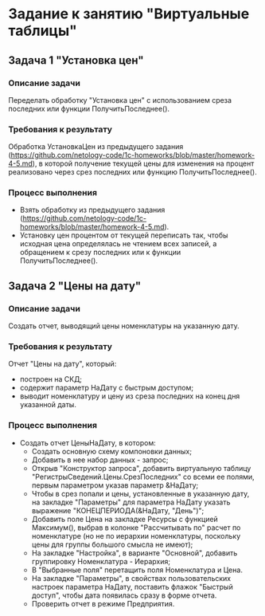 # Задание к занятию "Виртуальные таблицы"

## Задача 1 "Установка цен"

### Описание задачи
Переделать обработку "Установка цен" с использованием среза последних или функции ПолучитьПоследнее().

### Требования к результату
Обработка УстановкаЦен из предыдущего задания (https://github.com/netology-code/1c-homeworks/blob/master/homework-4-5.md), в которой получение текущей цены для изменения на процент реализовано через срез последних или функцию ПолучитьПоследнее().

### Процесс выполнения
* Взять обработку из предыдущего задания (https://github.com/netology-code/1c-homeworks/blob/master/homework-4-5.md).
* Установку цен процентом от текущей переписать так, чтобы исходная цена определялась не чтением всех записей, а обращением к срезу последних или к функции ПолучитьПоследнее().

## Задача 2 "Цены на дату"

### Описание задачи

Создать отчет, выводящий цены номенклатуры на указанную дату.

### Требования к результату

Отчет "Цены на дату", который:
* построен на СКД;
* содержит параметр НаДату с быстрым доступом;
* выводит номенклатуру и цену из среза последних на конец дня указанной даты.

### Процесс выполнения

* Создать отчет ЦеныНаДату, в котором:
  * Создать основную схему компоновки данных;
  * Добавить в нее набор данных - запрос;
  * Открыв "Конструктор запроса", добавить виртуальную таблицу "РегистрыСведений.Цены.СрезПоследних" со всеми ее полями, первым параметром указав параметр &НаДату;
  * Чтобы в срез попали и цены, установленные в указанную дату, на закладке "Параметры" для параметра НаДату указать выражение "КОНЕЦПЕРИОДА(&НаДату, "День")";
  * Добавить поле Цена на закладке Ресурсы с функцией Максимум(), выбрав в колонке "Рассчитывать по" расчет по номенклатуре (но не по иерархии номенклатуры, поскольку цены для группы большого смысла не имеют);
  * На закладке "Настройка", в варианте "Основной", добавить группировку Номенклатура - Иерархия;
  * В "Выбранные поля" перетащить поля Номенклатура и Цена.
  * На закладке "Параметры", в свойствах пользовательских настроек параметра НаДату, поставить флажок "Быстрый доступ", чтобы дата появилась сразу в форме отчета.
  * Проверить отчет в режиме Предприятия.
